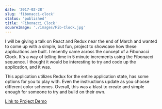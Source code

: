 ```yaml
---
date: '2017-02-28'
slug: 'fibonacci-clock'
status: 'published'
title: 'Fibonacci Clock'
squareImage: './images/Fib-Clock.jpg'
---
```


I will be giving a talk on React and Redux near the end of March and wanted to come up with a simple, but fun, project to showcase how these applications are built. I recently came across the concept of a Fibonacci Clock. It's a way of telling time in 5 minute increments using the Fibonacci sequence. I thought it would be interesting to try and code up the application, and it was.

This application utilizes Redux for the entire application state, has some options for you to play with. Even the instructions update as you choose different color schemes. Overall, this was a blast to create and simple enough for someone to try and build on their own.

[Link to Project Demo](https://kyleshevlin.github.io/fibonacci-clock)
